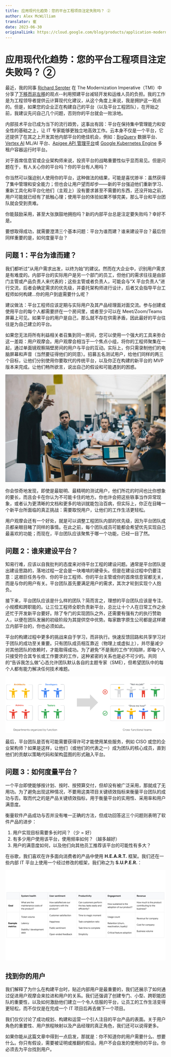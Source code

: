 ```yaml
---
title: 应用现代化趋势：您的平台工程项目注定失败吗？ ②
author: Alex McWilliam
translator: 崔
date: 2023-06-30
originalLink: https://cloud.google.com/blog/products/application-modernization/alex-mcwilliam-on-how-to-avoid-platform-engineering-project-flops 
---
```


# 应用现代化趋势：您的平台工程项目注定失败吗？ ②

最近，我的同事 [Richard Seroter](https://www.linkedin.com/in/seroter) 在 The Modernization Imperative（TMI）中分享了[下移而非左移](https://cloud.google.com/blog/products/application-development/richard-seroter-on-shifting-down-vs-shifting-left)的观点--利用预建平台减轻开发和运维人员的负担。我的工作是为工程领导者提供云计算现代化建议，从这个角度上来说，我是拥护这一观点的。但是，如果您的企业正在构建自己的平台（以及平台工程团队），在开始之前，我建议先问自己几个问题，否则你的平台就会一败涂地。

内部技术平台已成为当下的流行趋势，这事出有因：平台在保持集中管理能力和安全性的基础之上，让 IT 专家能够更独立地高效工作。云本身不仅是一个平台，它还提供了在其之上开发其他内部平台的绝佳机会，例如：[BigQuery](https://cloud.google.com/bigquery) 数据平台、[Vertex AI](https://cloud.google.com/vertex-ai) ML/AI 平台、[Apigee API 管理平台](https://cloud.google.com/apigee)或 [Google Kubernetes Engine](https://cloud.google.com/kubernetes-engine) 多租户容器运行时平台。

对于首席信息官或企业架构师来说，投资平台的战略重要性似乎显而易见。但是问题在于，有人关心你的平台吗？你的平台有人用吗？

你当然可以强迫别人使用你的平台，这种做法的结果，可能是喜忧掺半：虽然获得了集中管理和安全能力；但也会让用户望而却步——新的平台强迫他们重新学习、重新工具化和平台化他们（主观上）没有要求甚至不需要的东西，还没开始之前，用户可能就已经有了抵触心理；使用平台的体验如果不够完美，那么平台和平台团队就会受到责难。

你能鼓励采用，甚至大张旗鼓地拥抱吗？新的内部平台总是注定要失败吗？幸好不是。

要想取得成功，就需要澄清三个基本问题：平台为谁而建？谁来建设平台？最后但同样重要的是，如何度量平台？

## 问题 1：平台为谁而建？

我们都听过“从用户需求出发，以终为始”的建议。然而在大企业中，识别用户需求是有难度的。内部平台的实际用户是另一个部门的员工，但他们的需求往往是由部门主管或产品负责人来代表的；这些主管或者负责人，可能会与“X 平台负责人”进行交流，后者会确定需求的优先级，并委托架构师进行设计，后者又会指导平台工程师如何构建...你的用户到底需要什么呢？

建议做法：平台工程师应该定期与实际用户及其产品经理面对面交流。参与创建或使用平台的每个人都需要挤在一个房间里，或者至少可以在 Meet/Zoom/Teams 屏幕上可见。如果平台的用户是自己，那么就不存在供需矛盾，因此最好的平台往往是为自己建立的平台。

如果您无法将所有利益相关者召集到同一房间，您可以使用一个强大的工具来弥合这一差距：用户观摩会。用户观摩会相当于一个焦点小组，将你的工程师聚集在一起，通过单面镜观察隔壁房间的用户与平台的互动。实际上，你只需录制他们的电脑屏幕和声音（当然要征得他们的同意）。招募五名测试用户，给他们同样的两三个目标，让他们分别使用你要取代的传统平台，以及你正在构建的新平台的 MVP 版本来完成。让他们畅所欲言，说出自己的假设和可能遇到的困惑。

![img1](image/image2_HdKMMxj.max-1999x1123.jpg)

你会惊奇地发现，即使是最聪明、最精明的测试用户，他们所花的时间也比你想象的要长，而且会卡在你认为不可能卡住的地方。你也许会把这些轶事当作异常现象，或者认为更清晰的文档和更多的培训就能包治百病，但实际上，你正在目睹一个新平台所面临的真正挑战：需要取悦用户，让他们的工作生活更轻松。

用户观摩会还有一个好处，就是可以调整工程团队内部的优先级，因为平台团队成员都亲眼目睹了同样的事情。在此之前，每个团队成员可能都会希望优先实现自己最喜欢的功能；而现在，平台团队应该聚焦于哪一个功能，已经一目了然。

## 问题 2：谁来建设平台？

知易行难，应该以自我批判的态度来对待平台工程的建设问题。通常是平台团队提出建设思路的，落地过程一定会是一块难啃的硬骨头。但是在建设过程中仍要注意：这艰巨任务与你、你的平台工程师、你的平台主管或你的首席信息官都无关，而是与你的用户有关。平台团队首先要满足用户的需求，其次才轮到实现个人抱负。

接下来，平台团队应该是什么样的团队？简而言之，理想的平台团队应该是专注、小规模和跨职能的。让三位工程师全职负责新平台，总比让十个人在日常工作之余还忙于开发新平台要好。除了专门的实现团队之外，还需要有强有力的执行赞助人，以便在团队发展的初级阶段为其提供空中优势。每家数字原生公司都是这样建立内部平台的，你也必须如此。

平台的构建过程中更多的挑战来自于学习，而非执行。快速反馈回路和共享学习对于团队的成功至关重要。只有团队成员相互靠近（物理上或虚拟上），并尽量减少对其他团队的依赖时，才能取得成功。为了避免“不是我的工作”的陷阱，即每个人只接受符合其专长或工作要求的工作，这种紧密的关系也是必不可少的。共同的“告诉我怎么做”心态允许团队默认各自的主题专家（SME），但希望团队中的每个人都有能力解决任何技术难题。

![image2](image/image2_Jq1rrfd.max-862x302.png)

最后，平台团队是否有可能需要获得许可才能使用某些服务，例如 CISO 或您的企业架构师？如果是这样，让他们（或他们的代表之一）成为团队的核心成员，直到他们的贡献以策略代码和架构蓝图的形式融入平台。

## 问题 3：如何度量平台？

一个平台即使能够按计划、按时、按预算交付，但却没有被广泛采用，那就成了无用功。为了避免出现这种情况，不要用这类项目关键绩效指标来衡量平台团队的成功与否。取而代之的是产品关键绩效指标，用于衡量平台的实用性、采用率和用户满意度。

衡量软件产品成功与否并没有唯一正确的方法，但成功回答这三个问题则表明了软件产品的进步：

1. 用户实现目标需要多长时间？（少 = 好）
1. 有多少用户使用该平台，使用频率如何？（越多越好）
1. 用户的满意度如何，以及他们向其他员工推荐该平台的可能性有多大？

在谷歌，我们喜欢在许多面向消费者的产品中使用 **H.E.A.R.T.** 框架。我们还在一些内部 IT 平台上使用一个经过修改的框架，我们称之为 **S.U.P.E.R.**：

![image3](image/super.ba9dbf3d.fill-2000x1124.jpg)

## 找到你的用户

我们解释了为什么在构建平台时，贴近内部用户是最重要的，我们还展示了如何通过促进用户观摩会来拉进和用户的关系。我们还强调了创建专门、小型、跨职能团队的重要性，以及如何激励他们建立一个令人信服的平台，让员工的工作生活变得更轻松，而不仅仅是在完成一个 IT 项目后再去做下一个项目。

我们仅仅讨论了成功规划、构建和运营一个引人注目的平台产品的表面。关于用户角色的重要性、用户旅程映射以及产品经理的真正角色，我们还可以说得更多。

如果你能从这篇文章中得到一点启发，那就是：你不知道你的用户需要什么、想要什么。你只有假设，需要被证明或推翻的假设。用户不会自发的使用你的平台。你必须去为平台找到用户。
